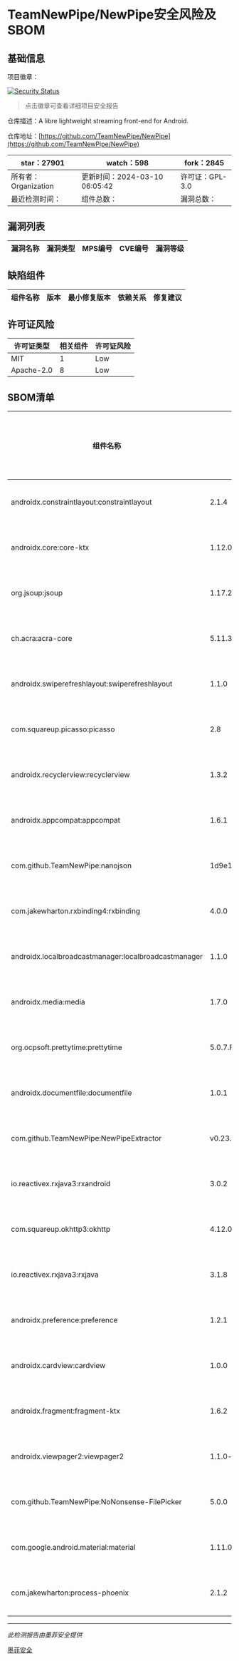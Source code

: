 # TeamNewPipe/NewPipe安全风险及SBOM

## 基础信息

项目徽章：

[![Security Status](https://www.murphysec.com/platform3/v31/badge/1767251337524969472.svg)](https://www.murphysec.com/console/report/1691510343439634432/1767251337524969472)

> 点击徽章可查看详细项目安全报告

仓库描述：A libre lightweight streaming front-end for Android.

仓库地址：[https://github.com/TeamNewPipe/NewPipe](https://github.com/TeamNewPipe/NewPipe)

| star：27901 | watch：598 | fork：2845 |
| ----------- | -------------- | ------------ |
| 所有者：Organization | 更新时间：2024-03-10 06:05:42 | 许可证：GPL-3.0 |
| 最近检测时间： | 组件总数： | 漏洞总数： |




## 漏洞列表

| 漏洞名称 | 漏洞类型 | MPS编号 | CVE编号 | 漏洞等级 |
| ------- | ------ | ------- | ------ | ----- |





## 缺陷组件

| 组件名称 | 版本 | 最小修复版本 | 依赖关系 | 修复建议 |
| -------- | ---- | ------------ | -------- | -------- |





## 许可证风险

| 许可证类型 | 相关组件 | 许可证风险 |
| ---------- | -------- | ---------- |
|MIT|1|Low|
|Apache-2.0|8|Low|




## SBOM清单

| 组件名称 | 组件版本 | 是否直接依赖 | 仓库 |
| -------- | -------- | ------------ | ---- |
|androidx.constraintlayout:constraintlayout|2.1.4|直接依赖|maven|
|androidx.core:core-ktx|1.12.0|直接依赖|maven|
|org.jsoup:jsoup|1.17.2|直接依赖|maven|
|ch.acra:acra-core|5.11.3|直接依赖|maven|
|androidx.swiperefreshlayout:swiperefreshlayout|1.1.0|直接依赖|maven|
|com.squareup.picasso:picasso|2.8|直接依赖|maven|
|androidx.recyclerview:recyclerview|1.3.2|直接依赖|maven|
|androidx.appcompat:appcompat|1.6.1|直接依赖|maven|
|com.github.TeamNewPipe:nanojson|1d9e1aea9049fc9f85e68b43ba39fe7be1c1f751|直接依赖|maven|
|com.jakewharton.rxbinding4:rxbinding|4.0.0|直接依赖|maven|
|androidx.localbroadcastmanager:localbroadcastmanager|1.1.0|直接依赖|maven|
|androidx.media:media|1.7.0|直接依赖|maven|
|org.ocpsoft.prettytime:prettytime|5.0.7.Final|直接依赖|maven|
|androidx.documentfile:documentfile|1.0.1|直接依赖|maven|
|com.github.TeamNewPipe:NewPipeExtractor|v0.23.1|直接依赖|maven|
|io.reactivex.rxjava3:rxandroid|3.0.2|直接依赖|maven|
|com.squareup.okhttp3:okhttp|4.12.0|直接依赖|maven|
|io.reactivex.rxjava3:rxjava|3.1.8|直接依赖|maven|
|androidx.preference:preference|1.2.1|直接依赖|maven|
|androidx.cardview:cardview|1.0.0|直接依赖|maven|
|androidx.fragment:fragment-ktx|1.6.2|直接依赖|maven|
|androidx.viewpager2:viewpager2|1.1.0-beta02|直接依赖|maven|
|com.github.TeamNewPipe:NoNonsense-FilePicker|5.0.0|直接依赖|maven|
|com.google.android.material:material|1.11.0|直接依赖|maven|
|com.jakewharton:process-phoenix|2.1.2|直接依赖|maven|


------

*此检测报告由墨菲安全提供*

[墨菲安全](www.murphysec.com)